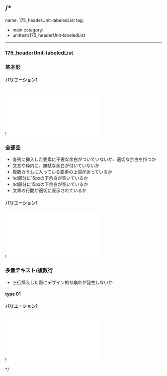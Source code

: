 /*
---
name: 175_headerUnit-labeledList
tag:
  - main
category:
  - unittest/175_headerUnit-labeledList
---

### 175_headerUnit-labeledList
### 基本形

#### バリエーション1

!![175_headerUnit-labeledList_01basic_1.html](./html/175_headerUnit-labeledList/175_headerUnit-labeledList_01basic_1.html)

### 全部品
- 各列に挿入した要素に不要な余白がついていないか、適切な余白を持つか
- 文言や枠内に、無駄な余白が付いていないか
- 複数カラムに入っている要素の上端があっているか
- hd部分に15pxの下余白が空いているか
- bd部分に15pxの下余白が空いているか
- 文章の行間が適切に表示されているか

#### バリエーション1

!![175_headerUnit-labeledList_02all_1.html](./html/175_headerUnit-labeledList/175_headerUnit-labeledList_02all_1.html)

### 多量テキスト/複数行
- 三行挿入した際にデザイン的な崩れが発生しないか

#### type 01
#### バリエーション1

!![175_headerUnit-labeledList_d03manyText_01_1.html](./html/175_headerUnit-labeledList/175_headerUnit-labeledList_d03manyText_01_1.html)

*/
